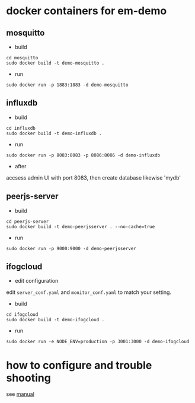 # docker containers for em-demo

## mosquitto

* build

```
cd mosquitto
sudo docker build -t demo-mosquitto .
```

* run

```
sudo docker run -p 1883:1883 -d demo-mosquitto
```

## influxdb

* build

```
cd influxdb
sudo docker build -t demo-influxdb .
```

* run

```
sudo docker run -p 8083:8083 -p 8086:8086 -d demo-influxdb
```

* after

accsess admin UI with port 8083, then create database likewise 'mydb'

## peerjs-server

* build

```
cd peerjs-server
sudo docker build -t demo-peerjsserver . --no-cache=true
```

* run

```
sudo docker run -p 9000:9000 -d demo-peerjsserver
```

## ifogcloud

* edit configuration

edit ``server_conf.yaml`` and ``monitor_conf.yaml`` to match your setting.

* build

```
cd ifogcloud
sudo docker build -t demo-ifogcloud .
```

* run

```
sudo docker run -e NODE_ENV=production -p 3001:3000 -d demo-ifogcloud
```

# how to configure and trouble shooting

see [manual](https://github.com/eastandwest/em-demo/blob/master/conf-manual.md)
